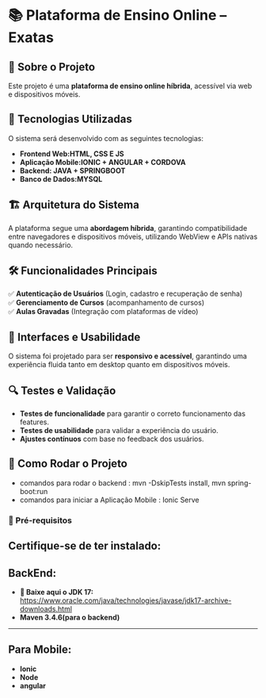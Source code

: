 # 📚 Plataforma de Ensino Online – Exatas

## 📌 Sobre o Projeto  
Este projeto é uma **plataforma de ensino online híbrida**, acessível via web e dispositivos móveis.  

## 🚀 Tecnologias Utilizadas  
O sistema será desenvolvido com as seguintes tecnologias:  
- **Frontend Web:HTML, CSS E JS** 
- **Aplicação Mobile:IONIC + ANGULAR + CORDOVA** 
- **Backend: JAVA + SPRINGBOOT** 
- **Banco de Dados:MYSQL** 

## 🏗 Arquitetura do Sistema  
A plataforma segue uma **abordagem híbrida**, garantindo compatibilidade entre navegadores e dispositivos móveis, utilizando WebView e APIs nativas quando necessário.  

## 🛠 Funcionalidades Principais  
✅ **Autenticação de Usuários** (Login, cadastro e recuperação de senha)  
✅ **Gerenciamento de Cursos** (acompanhamento de cursos)  
✅ **Aulas Gravadas** (Integração com plataformas de vídeo)  

## 📱 Interfaces e Usabilidade  
O sistema foi projetado para ser **responsivo e acessível**, garantindo uma experiência fluida tanto em desktop quanto em dispositivos móveis.  

## 🔍 Testes e Validação  
- **Testes de funcionalidade** para garantir o correto funcionamento das features.  
- **Testes de usabilidade** para validar a experiência do usuário.  
- **Ajustes contínuos** com base no feedback dos usuários.  

## 📌 Como Rodar o Projeto  
- comandos para rodar o backend : mvn -DskipTests install, mvn spring-boot:run
- comandos para iniciar a Aplicação Mobile : Ionic Serve
### 🔧 Pré-requisitos  
Certifique-se de ter instalado:  
------
## BackEnd: 
- **🔗 Baixe aqui o JDK 17:**
 https://www.oracle.com/java/technologies/javase/jdk17-archive-downloads.html
- **Maven 3.4.6(para o backend)**
------
## Para Mobile:
- **Ionic** 
- **Node**
- **angular**

